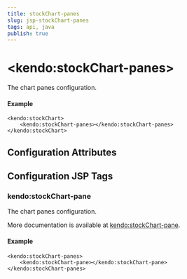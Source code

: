 ```yaml
---
title: stockChart-panes
slug: jsp-stockChart-panes
tags: api, java
publish: true
---
```


# \<kendo:stockChart-panes\>

The chart panes configuration.

#### Example
    <kendo:stockChart>
        <kendo:stockChart-panes></kendo:stockChart-panes>
    </kendo:stockChart>

## Configuration Attributes


##  Configuration JSP Tags

### kendo:stockChart-pane

The chart panes configuration.

More documentation is available at [kendo:stockChart-pane](stockchart/pane).

#### Example

    <kendo:stockChart-panes>
        <kendo:stockChart-pane></kendo:stockChart-pane>
    </kendo:stockChart-panes>

